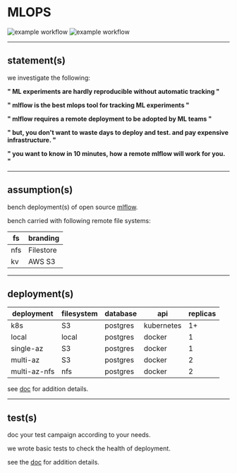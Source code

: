 # MLOPS

![example workflow](https://github.com/MarcelNasser/benchmark-mlops/actions/workflows/docker.yml/badge.svg)  ![example workflow](https://github.com/MarcelNasser/benchmark-mlops/actions/workflows/docker-nfs.yml/badge.svg) 

---
## statement(s)

we investigate the following:

**" ML experiments are hardly reproducible without automatic tracking "**

**" mlflow is the best mlops tool for tracking ML experiments "**

**" mlflow requires a remote deployment to be adopted by ML teams "**

**" but, you don't want to waste days to deploy and test. and pay expensive infrastructure. "**

**" you want to know in 10 minutes, how a remote mlflow will work for you. "**

---
## assumption(s)

bench deployment(s) of open source [mlflow](https://mlflow.org/docs/latest/tracking.html).

bench carried with following remote file systems:

| fs   | branding  |
|------|-----------|
| nfs  | Filestore |
| kv   | AWS S3    |


---

## deployment(s)


| deployment   | filesystem | database | api        | replicas |
|--------------|------------|----------|------------|----------|
| k8s          | S3         | postgres | kubernetes | 1+       |
| local        | local      | postgres | docker     | 1        |
| single-az    | S3         | postgres | docker     | 1        |
| multi-az     | S3         | postgres | docker     | 2        |
| multi-az-nfs | nfs        | postgres | docker     | 2        |


see [doc](.deploy/readme.MD) for addition details.

---

## test(s)

doc your test campaign according to your needs.

we wrote basic tests to check the health of deployment.

see the [doc](src/readme.MD) for addition details.



